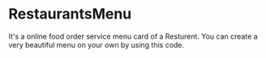 # RestaurantsMenu
It's a online food order service menu card of a Resturent. You can create a very beautiful menu on your own by using this code.
